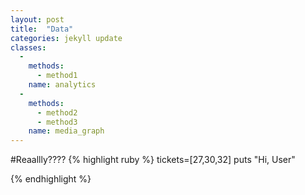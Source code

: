 ```yaml
---
layout: post
title:  "Data"
categories: jekyll update
classes: 
  - 
    methods: 
      - method1
    name: analytics
  - 
    methods: 
      - method2
      - method3
    name: media_graph 
---
```


#Reaallly????
{% highlight ruby %}
tickets=[27,30,32]
puts "Hi, User"

{% endhighlight %}
       
